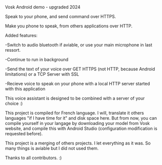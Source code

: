Vosk Android demo - upgraded 2024

Speak to your phone, and send command over HTTPS.

Make you phone to speak, from others applications over HTTP.

Added features:

-Switch to audio bluetooth if aviable, or use your main microphone in last ressort.

-Continue to run in background

-Send the text of your voice over GET HTTPS (not HTTP, because Android limitations) or a TCP Server with SSL

-Recieve voice to speak on your phone with a local HTTP server started with this application

This voice assistant is designed to be combined with a server of your choice :) 

This project is compiled for French language. I will, translate it others languages "if I have time for it" and disk space here. 
But from now, you can compile yourself in your langage by downloading your model from Vosk website, and compile this with Android Studio (configuration modification is requested before).

This project is a merging of others projects. I let everything as it was. So many things is aviable but I did not used them.

Thanks to all contributors. :)
